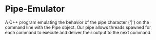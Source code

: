 # Pipe-Emulator
A C++ program emulating the behavior of the pipe character ('|') on the command line with the Pipe object. 
Our pipe allows threads spawned for each command to execute and deliver their output to the next command.
